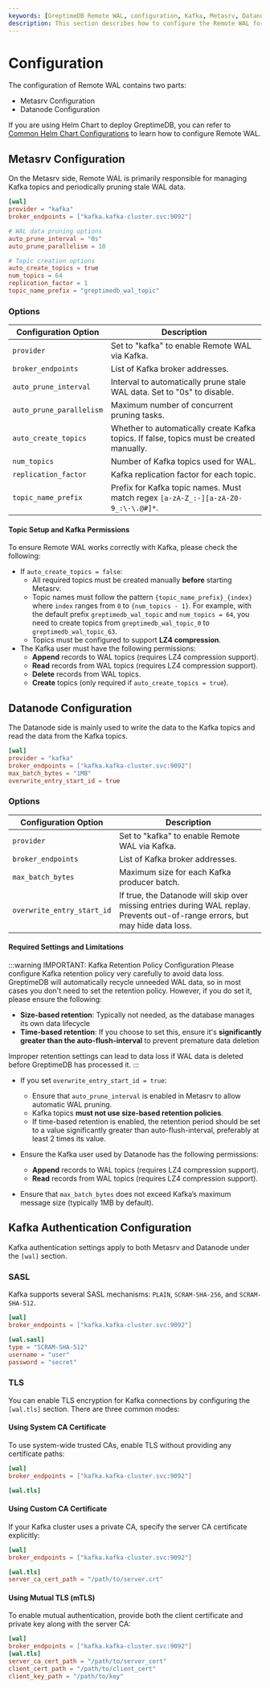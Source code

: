 ```yaml
---
keywords: [GreptimeDB Remote WAL, configuration, Kafka, Metasrv, Datanode, GreptimeDB]
description: This section describes how to configure the Remote WAL for GreptimeDB Cluster.
---
```

# Configuration

The configuration of Remote WAL contains two parts:

- Metasrv Configuration
- Datanode Configuration

If you are using Helm Chart to deploy GreptimeDB, you can refer to [Common Helm Chart Configurations](/user-guide/deployments-administration/deploy-on-kubernetes/common-helm-chart-configurations.md) to learn how to configure Remote WAL. 

## Metasrv Configuration

On the Metasrv side, Remote WAL is primarily responsible for managing Kafka topics and periodically pruning stale WAL data.

```toml
[wal]
provider = "kafka"
broker_endpoints = ["kafka.kafka-cluster.svc:9092"]

# WAL data pruning options
auto_prune_interval = "0s"
auto_prune_parallelism = 10

# Topic creation options
auto_create_topics = true
num_topics = 64
replication_factor = 1
topic_name_prefix = "greptimedb_wal_topic"
```

### Options

| Configuration Option     | Description                                                                              |
| ------------------------ | ---------------------------------------------------------------------------------------- |
| `provider`               | Set to "kafka" to enable Remote WAL via Kafka.                                           |
| `broker_endpoints`       | List of Kafka broker addresses.                                                          |
| `auto_prune_interval`    | Interval to automatically prune stale WAL data. Set to "0s" to disable.                  |
| `auto_prune_parallelism` | Maximum number of concurrent pruning tasks.                                              |
| `auto_create_topics`     | Whether to automatically create Kafka topics. If false, topics must be created manually. |
| `num_topics`             | Number of Kafka topics used for WAL.                                                     |
| `replication_factor`     | Kafka replication factor for each topic.                                                 |
| `topic_name_prefix`      | Prefix for Kafka topic names. Must match regex `[a-zA-Z_:-][a-zA-Z0-9_:\-\.@#]*`.        |

#### Topic Setup and Kafka Permissions 

To ensure Remote WAL works correctly with Kafka, please check the following:

- If `auto_create_topics = false`:
  - All required topics must be created manually **before** starting Metasrv.
  - Topic names must follow the pattern `{topic_name_prefix}_{index}` where `index` ranges from `0` to `{num_topics - 1}`. For example, with the default prefix `greptimedb_wal_topic` and `num_topics = 64`, you need to create topics from `greptimedb_wal_topic_0` to `greptimedb_wal_topic_63`.
  - Topics must be configured to support **LZ4 compression**.
- The Kafka user must have the following permissions:
  - **Append** records to WAL topics (requires LZ4 compression support).
  - **Read** records from WAL topics (requires LZ4 compression support).
  - **Delete** records from WAL topics.
  - **Create** topics (only required if `auto_create_topics = true`).

## Datanode Configuration

The Datanode side is mainly used to write the data to the Kafka topics and read the data from the Kafka topics.

```toml
[wal]
provider = "kafka"
broker_endpoints = ["kafka.kafka-cluster.svc:9092"]
max_batch_bytes = "1MB"
overwrite_entry_start_id = true
```

### Options

| Configuration Option       | Description                                                                                                                   |
| -------------------------- | ----------------------------------------------------------------------------------------------------------------------------- |
| `provider`                 | Set to "kafka" to enable Remote WAL via Kafka.                                                                                |
| `broker_endpoints`         | List of Kafka broker addresses.                                                                                               |
| `max_batch_bytes`          | Maximum size for each Kafka producer batch.                                                                                   |
| `overwrite_entry_start_id` | If true, the Datanode will skip over missing entries during WAL replay. Prevents out-of-range errors, but may hide data loss. |


#### Required Settings and Limitations

:::warning IMPORTANT: Kafka Retention Policy Configuration
Please configure Kafka retention policy very carefully to avoid data loss. GreptimeDB will automatically recycle unneeded WAL data, so in most cases you don't need to set the retention policy. However, if you do set it, please ensure the following:

- **Size-based retention**: Typically not needed, as the database manages its own data lifecycle
- **Time-based retention**: If you choose to set this, ensure it's **significantly greater than the auto-flush-interval** to prevent premature data deletion

Improper retention settings can lead to data loss if WAL data is deleted before GreptimeDB has processed it.
:::

- If you set `overwrite_entry_start_id = true`:
  - Ensure that `auto_prune_interval` is enabled in Metasrv to allow automatic WAL pruning.
  - Kafka topics **must not use size-based retention policies**.
  - If time-based retention is enabled, the retention period should be set to a value significantly greater than auto-flush-interval, preferably at least 2 times its value.

- Ensure the Kafka user used by Datanode has the following permissions:
  - **Append** records to WAL topics (requires LZ4 compression support).
  - **Read** records from WAL topics (requires LZ4 compression support).
- Ensure that `max_batch_bytes` does not exceed Kafka’s maximum message size (typically 1MB by default).

## Kafka Authentication Configuration

Kafka authentication settings apply to both Metasrv and Datanode under the `[wal]` section.

### SASL

Kafka supports several SASL mechanisms: `PLAIN`, `SCRAM-SHA-256`, and `SCRAM-SHA-512`.

```toml
[wal]
broker_endpoints = ["kafka.kafka-cluster.svc:9092"]

[wal.sasl]
type = "SCRAM-SHA-512"
username = "user"
password = "secret"
```

### TLS

You can enable TLS encryption for Kafka connections by configuring the `[wal.tls]` section. There are three common modes:

#### Using System CA Certificate

To use system-wide trusted CAs, enable TLS without providing any certificate paths:

```toml
[wal]
broker_endpoints = ["kafka.kafka-cluster.svc:9092"]

[wal.tls]
```

#### Using Custom CA Certificate

If your Kafka cluster uses a private CA, specify the server CA certificate explicitly:

```toml
[wal]
broker_endpoints = ["kafka.kafka-cluster.svc:9092"]

[wal.tls]
server_ca_cert_path = "/path/to/server.crt"
```

#### Using Mutual TLS (mTLS)

To enable mutual authentication, provide both the client certificate and private key along with the server CA:

```toml
[wal]
broker_endpoints = ["kafka.kafka-cluster.svc:9092"]
[wal.tls]
server_ca_cert_path = "/path/to/server_cert"
client_cert_path = "/path/to/client_cert"
client_key_path = "/path/to/key"
```

